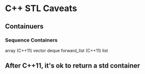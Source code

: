 # C++ STL Caveats

## Containuers
### Sequence Containers
array (C++11)
vector
deque
forward_list (C++11)
list

## After C++11, it's ok to return a std container
